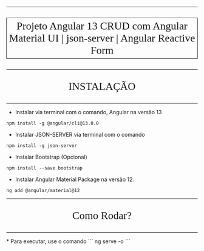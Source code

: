 <hr>
<p style="text-align: center; font-size:28px; border: 1px solid black; padding:5px;text-style:bold; font-family:Tahoma">Projeto Angular 13 CRUD com Angular Material UI | json-server | Angular Reactive Form</p>


<hr>
<p style="text-align: center; font-size:28px; font-family:Tahoma">INSTALAÇÃO</p>
<hr>

* Instalar via terminal com o comando, Angular na versão 13
```
npm install -g @angular/cli@13.0.0
```

* Instalar JSON-SERVER via terminal com o comando
```
npm install -g json-server
```

* Instalar Bootstrap (Opcional)
```
npm install --save bootstrap
```

* Instalar Angular Material Package na versão 12.
```
ng add @angular/material@12
```

<hr>
<p style="text-align: center; font-size:28px; font-family:Tahoma">Como Rodar?</p>
<hr>
* Para executar, use o comando
```
ng serve -o
```
